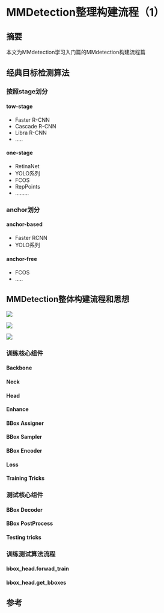 # MMDetection整理构建流程（1）



## 摘要

本文为MMdetection学习入门篇的MMdetection构建流程篇



## 经典目标检测算法



### 按照stage划分

#### tow-stage

- Faster R-CNN
- Cascade R-CNN
- Libra R-CNN
- .....

#### one-stage

- RetinaNet
- YOLO系列
- FCOS
- RepPoints
- .........



### anchor划分

#### anchor-based

- Faster RCNN
- YOLO系列

#### anchor-free

- FCOS
- .....



## MMDetection整体构建流程和思想

![](https://moonstarimg.oss-cn-hangzhou.aliyuncs.com/picgo_img/20211019211017.png)



![](https://moonstarimg.oss-cn-hangzhou.aliyuncs.com/picgo_img/20211019211201.png)

![](https://moonstarimg.oss-cn-hangzhou.aliyuncs.com/picgo_img/20211019211225.png)

### 训练核心组件

#### Backbone



#### Neck



#### Head



#### Enhance



#### BBox Assigner



#### BBox Sampler



#### BBox Encoder



#### Loss



#### Training Tricks



### 测试核心组件

#### BBox Decoder



#### BBox PostProcess



#### Testing tricks



### 训练测试算法流程

#### bbox_head.forwad_train





#### bbox_head.get_bboxes





## 参考